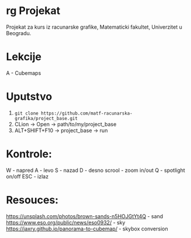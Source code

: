 # rg Projekat
Projekat za kurs iz racunarske grafike, Matematicki fakultet, Univerzitet u Beogradu.

# Lekcije
A - Cubemaps

# Uputstvo
1. `git clone https://github.com/matf-racunarska-grafika/project_base.git`
2. CLion -> Open -> path/to/my/project_base
3. ALT+SHIFT+F10 -> project_base -> run

# Kontrole:
W - napred
A - levo
S - nazad
D - desno
scrool - zoom in/out
Q - spotlight on/off
ESC - izlaz

# Resouces:
https://unsplash.com/photos/brown-sands-n5HOJGtYt4Q - sand
https://www.eso.org/public/news/eso0932/ - sky
https://jaxry.github.io/panorama-to-cubemap/ - skybox conversion
